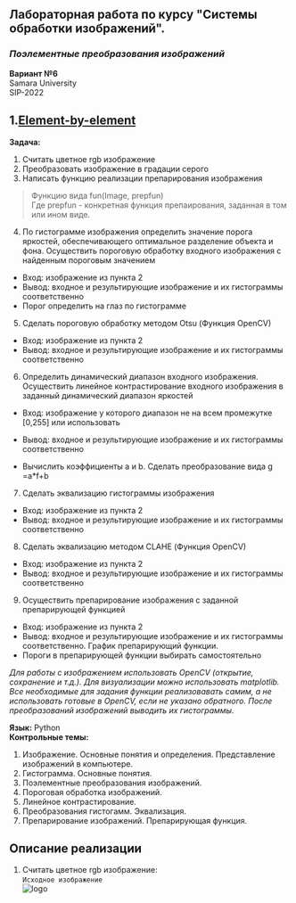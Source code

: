 ## Лабораторная работа по курсу "Системы обработки изображений".<br/>
### *Поэлементные преобразования изображений* <br/>
**Вариант №6** <br/>
Samara University <br/>
SIP-2022

## 1.[Element-by-element](https://github.com/Dark-MonkGI/ImageProcessing_SAMARA_UNIVERSITY/)

**Задача:** <br/>
1. Считать цветное rgb изображение
2. Преобразовать изображение в градации серого
3. Написать функцию реализации препарирования изображения

> Функцию вида fun(Image, prepfun)  
Где prepfun  - конкретная функция препаирования, заданная в том или ином виде.
4. По гистограмме изображения определить значение порога яркостей, обеспечивающего оптимальное разделение объекта и фона. Осуществить пороговую обработку входного изображения с найденным пороговым значением
  *   Вход: изображение из пункта 2
  *   Вывод: входное и результирующие изображение и их гистограммы соответственно
  *   Порог определить на глаз по гистограмме
5. Сделать пороговую обработку методом Otsu (Функция OpenCV)
  *   Вход: изображение из пункта 2
  *   Вывод: входное и результирующие изображение и их гистограммы соответственно
6. Определить динамический диапазон входного изображения. Осуществить линейное контрастирование входного изображения в заданный динамический диапазон яркостей
  *   Вход: изображение у которого диапазон не на всем промежутке [0,255] или использовать 

*   Вывод: входное и результирующие изображение и их гистограммы соответственно
  *   Вычислить коэффициенты a и b. Сделать преобразование вида g =a*f+b
7. Сделать эквализацию гистограммы изображения
  *   Вход: изображение из пункта 2
  *   Вывод: входное и результирующие изображение и их гистограммы соответственно
8. Сделать эквализацию методом CLAHE (Функция OpenCV)
  *   Вход: изображение из пункта 2
  *   Вывод: входное и результирующие изображение и их гистограммы соответственно
9. Осуществить препарирование изображения с заданной препарирующей функцией
  *   Вход: изображение из пункта 2
  *   Вывод: входное и результирующие изображение и их гистограммы соответственно. График препарирующий функции.
  *   Пороги в препарирующей функции выбирать самостоятельно
  
    
    
*Для работы с изображением использовать OpenCV (открытие, сохранение и т.д.). Для визуализации можно использовать matplotlib. Все необходимые для задания функции реализовавать самим, а не использовать готовые в OpenCV, если не указано обратного. После преобразований изображений выводить их гистограммы.*

**Язык:** Python <br/> 
**Контрольные темы:**

1. Изображение. Основные понятия и определения. Представление изображений
в компьютере.
2. Гистограмма. Основные понятия.
3. Поэлементные преобразования изображений.
4. Пороговая обработка изображений.
5. Линейное контрастирование. 
6. Преобразования гистогамм. Эквализация.
7. Препарирование изображений. Препарирующая функция.

##  **Описание реализации** 
1. Считать цветное rgb изображение: <br/> 
`Исходное изображение`<br/> 
![logo](https://github.com/Dark-MonkGI/ImageProcessing_SAMARA_UNIVERSITY) <br/> 
<br/>
<br/>

